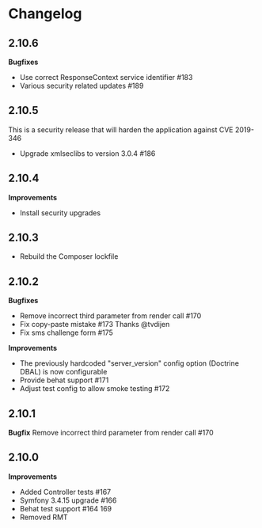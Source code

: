 # Changelog

## 2.10.6
**Bugfixes**
* Use correct ResponseContext service identifier #183
* Various security related updates #189

## 2.10.5
This is a security release that will harden the application against CVE 2019-346
 * Upgrade xmlseclibs to version 3.0.4 #186

## 2.10.4
**Improvements**
* Install security upgrades

## 2.10.3
* Rebuild the Composer lockfile

## 2.10.2
**Bugfixes**
* Remove incorrect third parameter from render call #170
* Fix copy-paste mistake #173 Thanks @tvdijen
* Fix sms challenge form #175 

**Improvements**
* The previously hardcoded "server_version" config option (Doctrine DBAL) is now configurable
* Provide behat support #171
* Adjust test config to allow smoke testing #172

## 2.10.1
**Bugfix**
Remove incorrect third parameter from render call #170

## 2.10.0
**Improvements**
* Added Controller tests #167
* Symfony 3.4.15 upgrade #166 
* Behat test support #164 169
* Removed RMT

